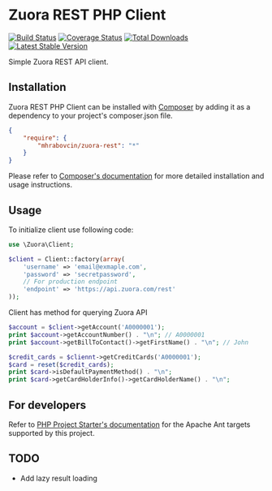 # Zuora REST PHP Client

[![Build Status](https://travis-ci.org/mhrabovcin/zuora-rest.png)](https://travis-ci.org/mhrabovcin/zuora-rest)
[![Coverage Status](https://coveralls.io/repos/mhrabovcin/zuora-rest/badge.png?branch=master)](https://coveralls.io/r/mhrabovcin/zuora-rest?branch=master)
[![Total Downloads](https://poser.pugx.org/mhrabovcin/zuora-rest/downloads.png)](https://packagist.org/packages/mhrabovcin/zuora-rest)
[![Latest Stable Version](https://poser.pugx.org/mhrabovcin/zuora-rest/v/stable.png)](https://packagist.org/packages/mhrabovcin/zuora-rest)

Simple Zuora REST API client.

## Installation

Zuora REST PHP Client can be installed with [Composer](http://getcomposer.org)
by adding it as a dependency to your project's composer.json file.

```json
{
    "require": {
        "mhrabovcin/zuora-rest": "*"
    }
}
```

Please refer to [Composer's documentation](https://github.com/composer/composer/blob/master/doc/00-intro.md#introduction)
for more detailed installation and usage instructions.

## Usage

To initialize client use following code:

```php
use \Zuora\Client;

$client = Client::factory(array(
    'username' => 'email@exmaple.com',
    'password' => 'secretpassword',
    // For production endpoint
    'endpoint' => 'https://api.zuora.com/rest'
));
```

Client has method for querying Zuora API

```php
$account = $client->getAccount('A0000001');
print $account->getAccountNumber() . "\n"; // A0000001
print $account->getBillToContact()->getFirstName() . "\n"; // John

$credit_cards = $cliennt->getCreditCards('A0000001');
$card = reset($credit_cards);
print $card->isDefaultPaymentMethod() . "\n";
print $card->getCardHolderInfo()->getCardHolderName() . "\n";
```
## For developers

Refer to [PHP Project Starter's documentation](https://github.com/cpliakas/php-project-starter#using-apache-ant)
for the Apache Ant targets supported by this project.

## TODO

* Add lazy result loading

